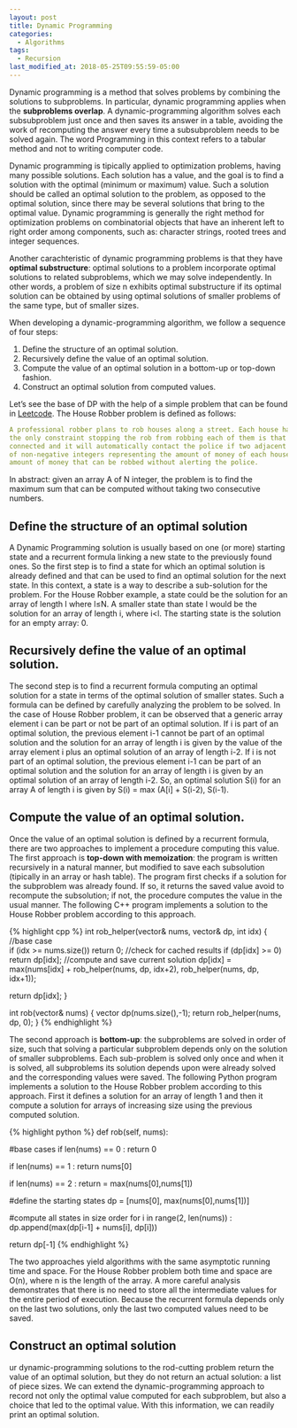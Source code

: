 ```yaml
---
layout: post
title: Dynamic Programming
categories:
  - Algorithms
tags:
  - Recursion
last_modified_at: 2018-05-25T09:55:59-05:00
---
```


Dynamic programming is a method that solves problems by combining the solutions to subproblems. In particular, dynamic programming applies when the **subproblems overlap**. A dynamic-programming algorithm solves each subsubproblem just once and then saves its answer in a table, avoiding the work of recomputing the answer every time a subsubproblem needs to be solved again. The word Programming in this context refers to a tabular method and not to writing computer code. 

Dynamic programming is tipically applied to optimization problems, having many possible solutions. Each solution has a value, and the goal is to find a solution with the optimal (minimum or maximum) value. Such a solution should be called an optimal solution to the problem, as opposed to the optimal solution, since there may be several solutions that bring to the optimal value. Dynamic programming is generally the right method for optimization problems on combinatorial objects that have an inherent left to right order among components, such as: character strings, rooted trees and integer sequences.

Another carachteristic of dynamic programming problems is that they have **optimal substructure**: optimal solutions to a problem incorporate optimal solutions to related subproblems, which we may solve independently. In other words, a problem of size n exhibits optimal substructure if its optimal solution can be obtained by using optimal solutions of smaller problems of the same type, but of smaller sizes.

When developing a dynamic-programming algorithm, we follow a sequence of four steps:
1. Define the structure of an optimal solution.
2. Recursively define the value of an optimal solution.
3. Compute the value of an optimal solution in a bottom-up or top-down fashion. 
4. Construct an optimal solution from computed values.

Let’s see the base of DP with the help of a simple problem that can be found in [Leetcode](https://leetcode.com/problems/house-robber/description/). The House Robber problem is defined as follows: 
```yaml
A professional robber plans to rob houses along a street. Each house has a certain amount of money stashed, 
the only constraint stopping the rob from robbing each of them is that adjacent houses have security system 
connected and it will automatically contact the police if two adjacent houses were broken into. Given a list 
of non-negative integers representing the amount of money of each house, the problem is to determine the maximum 
amount of money that can be robbed without alerting the police.
```
In abstract: given an array A of N integer, the problem is to find the maximum sum that can be computed without taking two consecutive numbers.

## Define the structure of an optimal solution

A Dynamic Programming solution is usually based on one (or more) starting state and a recurrent formula linking a new state to the previously found ones. So the first step is to find a state for which an optimal solution is already defined and that can be used to find an optimal solution for the next state. In this context, a state is a way to describe a sub-solution for the problem. For the House Robber example, a state could be the solution for an array of length l where l≤N. A smaller state than state l would be the solution for an array of length i, where i<l. The starting state is the solution for an empty array: 0.

## Recursively define the value of an optimal solution.

The second step is to find a recurrent formula computing an optimal solution for a state in terms of the optimal solution of smaller states. Such a formula can be defined by carefully analyzing the problem to be solved. In the case of House Robber problem, it can be observed that a generic array element i can be part or not be part of an optimal solution. If i is part of an optimal solution, the previous element i-1 cannot be part of an optimal solution and the solution for an array of length i is given by the value of the array element i plus an optimal solution of an array of length i-2. If i is not part of an optimal solution, the previous element i-1 can be part of an optimal solution and the solution for an array of length i is given by an optimal solution of an array of length i-2. So, an optimal solution S(i) for an array A of length i is given by S(i) = max (A[i] + S(i-2), S(i-1).

## Compute the value of an optimal solution. 

Once the value of an optimal solution is defined by a recurrent formula, there are two approaches to implement a procedure computing this value. The first approach is **top-down with memoization**: the program is written recursively in a natural manner, but modified to save each subsolution (tipically in an array or hash table). The program first checks if a solution for the subproblem was already found. If so, it returns the saved value avoid to recompute the subsolution; if not, the procedure computes the value in the usual manner. The following C++ program implements a solution to the House Robber problem according to this approach.

{% highlight cpp %}
int rob_helper(vector<int>& nums, vector<int>& dp, int idx) {
  //base case     
  if (idx >= nums.size()) return 0;
  //check for cached results
  if (dp[idx] >= 0) return dp[idx];
  //compute and save current solution
  dp[idx] = max(nums[idx] + rob_helper(nums, dp, idx+2), rob_helper(nums, dp, idx+1));

  return dp[idx];
}
    
int rob(vector<int>& nums) {
  vector<int> dp(nums.size(),-1);
  return rob_helper(nums, dp, 0);
}
{% endhighlight %}
  
The second approach is **bottom-up**: the subproblems are solved in order of size, such that solving a particular subproblem depends only on the solution of smaller subproblems. Each sub-problem is solved only once and when it is solved, all subproblems its solution depends upon were already solved and the corresponding values were saved. The following Python program implements a solution to the House Robber problem according to this approach. First it defines a solution for an array of length 1 and then it compute a solution for arrays of increasing size using the previous computed solution.

{% highlight python %}
def rob(self, nums):

  #base cases
  if len(nums) == 0 :
    return 0
        
  if len(nums) == 1 :
    return nums[0]

  if len(nums) == 2 :
      return = max(nums[0],nums[1])

  #define the starting states
  dp = [nums[0], max(nums[0],nums[1])]
  
  #compute all states in size order
  for i in range(2, len(nums)) :
      dp.append(max(dp[i-1] + nums[i], dp[i]))

  return dp[-1]
{% endhighlight %}

The two approaches yield algorithms with the same asymptotic running time and space. For the House Robber problem both time and space are O(n), where n is the length of the array. A more careful analysis demonstrates that there is no need to store all the intermediate values for the entire period of execution. Because the recurrent formula depends only on the last two solutions, only the last two computed values need to be saved.

## Construct an optimal solution

ur dynamic-programming solutions to the rod-cutting problem return the value of an optimal solution, but they do not return an actual solution: a list of piece sizes. We can extend the dynamic-programming approach to record not only the optimal value computed for each subproblem, but also a choice that led to the optimal value. With this information, we can readily print an optimal solution.

        
